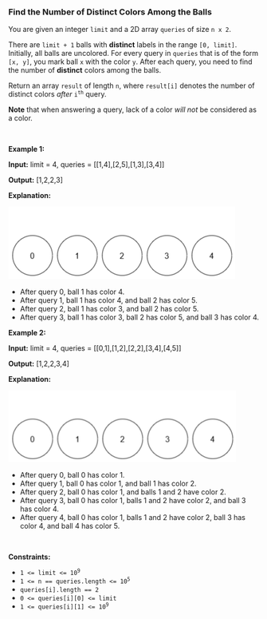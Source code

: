 
<h3>Find the Number of Distinct Colors Among the Balls</h3>
<div><p>You are given an integer <code>limit</code> and a 2D array <code>queries</code> of size <code>n x 2</code>.</p>
<p>There are <code>limit + 1</code> balls with <strong>distinct</strong> labels in the range <code>[0, limit]</code>. Initially, all balls are uncolored. For every query in <code>queries</code> that is of the form <code>[x, y]</code>, you mark ball <code>x</code> with the color <code>y</code>. After each query, you need to find the number of <strong>distinct</strong> colors among the balls.</p>
<p>Return an array <code>result</code> of length <code>n</code>, where <code>result[i]</code> denotes the number of distinct colors <em>after</em> <code>i<sup>th</sup></code> query.</p>
<p><strong>Note</strong> that when answering a query, lack of a color <em>will not</em> be considered as a color.</p>
<p> </p>
<p><strong>Example 1:</strong></p>
<div class="example-block">
<p><strong>Input:</strong> <span class="example-io">limit = 4, queries = [[1,4],[2,5],[1,3],[3,4]]</span></p>
<p><strong>Output:</strong> <span class="example-io">[1,2,2,3]</span></p>
<p><strong>Explanation:</strong></p>
<p><img alt="" src="assets/e34e782e3943471189713746a772a7e3.gif" style="width: 455px; height: 145px;"/></p>
<ul>
<li>After query 0, ball 1 has color 4.</li>
<li>After query 1, ball 1 has color 4, and ball 2 has color 5.</li>
<li>After query 2, ball 1 has color 3, and ball 2 has color 5.</li>
<li>After query 3, ball 1 has color 3, ball 2 has color 5, and ball 3 has color 4.</li>
</ul>
</div>
<p><strong>Example 2:</strong></p>
<div class="example-block">
<p><strong>Input:</strong> <span class="example-io">limit = 4, queries = [[0,1],[1,2],[2,2],[3,4],[4,5]]</span></p>
<p><strong>Output:</strong> <span class="example-io">[1,2,2,3,4]</span></p>
<p><strong>Explanation:</strong></p>
<p><strong><img alt="" src="assets/ea9d6708d4814eca8529ca9760032a6a.gif" style="width: 457px; height: 144px;"/></strong></p>
<ul>
<li>After query 0, ball 0 has color 1.</li>
<li>After query 1, ball 0 has color 1, and ball 1 has color 2.</li>
<li>After query 2, ball 0 has color 1, and balls 1 and 2 have color 2.</li>
<li>After query 3, ball 0 has color 1, balls 1 and 2 have color 2, and ball 3 has color 4.</li>
<li>After query 4, ball 0 has color 1, balls 1 and 2 have color 2, ball 3 has color 4, and ball 4 has color 5.</li>
</ul>
</div>
<p> </p>
<p><strong>Constraints:</strong></p>
<ul>
<li><code>1 &lt;= limit &lt;= 10<sup>9</sup></code></li>
<li><code>1 &lt;= n == queries.length &lt;= 10<sup>5</sup></code></li>
<li><code>queries[i].length == 2</code></li>
<li><code>0 &lt;= queries[i][0] &lt;= limit</code></li>
<li><code>1 &lt;= queries[i][1] &lt;= 10<sup>9</sup></code></li>
</ul>
</div>
